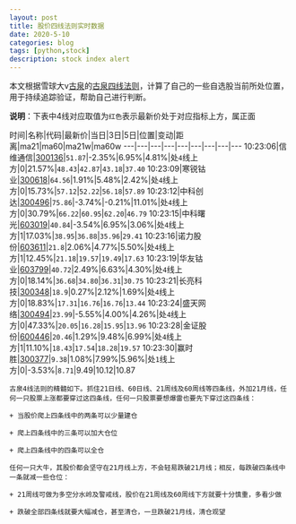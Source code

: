 ```yaml
---
layout: post
title: 股价四线法则实时数据
date: 2020-5-10
categories: blog
tags: [python,stock]
description: stock index alert
---
```



本文根据雪球大v[古泉](https://xueqiu.com/u/7148646888)的[古泉四线法则](https://xueqiu.com/7148646888/130498192)，计算了自己的一些自选股当前所处位置，用于持续追踪验证，帮助自己进行判断。

**说明**：下表中4线对应取值为`红色`表示最新价处于对应指标上方，属正面

时间|名称|代码|最新价|当日|3日|5日|位置|变动|距离|ma21|ma60|ma21w|ma60w
---|---|---|---|---|---|---|---|---
10:23:06|信维通信|[300136](https://xueqiu.com/S/SZ300136)|`51.87`|-2.35%|6.95%|4.81%|处`4`线上方|0|21.57%|`48.43`|`42.87`|`43.18`|`37.40`
10:23:09|寒锐钴业|[300618](https://xueqiu.com/S/SZ300618)|`64.56`|1.91%|5.48%|2.42%|处`4`线上方|0|15.73%|`57.12`|`52.22`|`56.18`|`57.89`
10:23:12|中科创达|[300496](https://xueqiu.com/S/SZ300496)|`75.86`|-3.74%|-0.21%|11.01%|处`4`线上方|0|30.79%|`66.22`|`60.95`|`62.20`|`46.79`
10:23:15|中科曙光|[603019](https://xueqiu.com/S/SH603019)|`40.84`|-3.54%|6.95%|3.06%|处`4`线上方|1|17.03%|`38.95`|`36.88`|`35.96`|`29.41`
10:23:16|诺力股份|[603611](https://xueqiu.com/S/SH603611)|`21.8`|2.06%|4.77%|5.50%|处`4`线上方|1|12.45%|`21.18`|`19.57`|`19.49`|`17.63`
10:23:19|华友钴业|[603799](https://xueqiu.com/S/SH603799)|`40.72`|2.49%|6.63%|4.30%|处`4`线上方|0|18.14%|`36.68`|`34.80`|`36.31`|`30.75`
10:23:21|长亮科技|[300348](https://xueqiu.com/S/SZ300348)|`18.9`|0.27%|2.12%|1.69%|处`4`线上方|0|18.83%|`17.31`|`16.76`|`16.76`|`13.44`
10:23:24|盛天网络|[300494](https://xueqiu.com/S/SZ300494)|`23.99`|-5.55%|4.00%|4.26%|处`4`线上方|0|47.33%|`20.05`|`16.28`|`15.95`|`13.96`
10:23:28|金证股份|[600446](https://xueqiu.com/S/SH600446)|`20.46`|1.29%|9.48%|6.99%|处`4`线上方|1|11.10%|`18.43`|`17.54`|`18.28`|`19.57`
10:23:30|赢时胜|[300377](https://xueqiu.com/S/SZ300377)|`9.38`|1.08%|7.99%|5.96%|处`1`线上方|0|-3.53%|`8.71`|9.49|10.12|10.87

```
古泉4线法则的精髓如下。抓住21日线、60日线、21周线及60周线等四条线，外加21月线，任何一只股票上涨都要穿过这四条线，任何一只股票要想爆雷也要先下穿过这四条线：

+ 当股价爬上四条线中的两条可以少量建仓

+ 爬上四条线中的三条可以加大仓位

+ 爬上四条线中的四条可以全仓

任何一只大牛，其股价都会坚守在21月线上方，不会轻易跌破21月线；相反，每跌破四条线中一条就减一些仓位：

+ 21周线可做为多空分水岭及警戒线，股价在21周线及60周线下方就要十分慎重，多看少做

+ 跌破全部四条线就要大幅减仓，甚至清仓，一旦跌破21月线，清仓观望
```